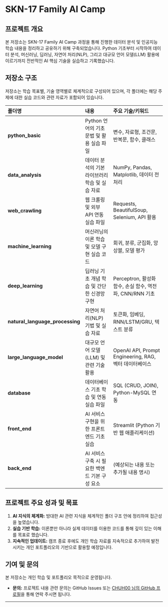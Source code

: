 # SKN-17 Family AI Camp

## 프로젝트 개요

본 저장소는 SKN-17 Family AI Camp 과정을 통해 진행한 데이터 분석 및 인공지능 학습 내용을 정리하고 공유하기 위해 구축되었습니다. Python 기초부터 시작하여 데이터 분석, 머신러닝, 딥러닝, 자연어 처리(NLP), 그리고 대규모 언어 모델(LLM) 활용에 이르기까지 전반적인 AI 핵심 기술을 실습하고 기록했습니다.

## 저장소 구조

저장소는 학습 목표별, 기술 영역별로 체계적으로 구성되어 있으며, 각 폴더에는 해당 주제에 대한 실습 코드와 관련 자료가 포함되어 있습니다.

| 폴더명 | 내용 | 주요 기술/키워드 |
| :--- | :--- | :--- |
| **python_basic** | Python 언어의 기초 문법 및 활용 실습 파일 | 변수, 자료형, 조건문, 반복문, 함수, 클래스 |
| **data_analysis** | 데이터 분석의 기본 라이브러리 학습 및 실습 자료 | NumPy, Pandas, Matplotlib, 데이터 전처리 |
| **web_crawling** | 웹 크롤링 및 외부 API 연동 실습 파일 | Requests, BeautifulSoup, Selenium, API 활용 |
| **machine_learning** | 머신러닝의 이론 학습 및 모델 구현 실습 코드 | 회귀, 분류, 군집화, 앙상블, 모델 평가 |
| **deep_learning** | 딥러닝 기초 개념 학습 및 간단한 신경망 구현 | Perceptron, 활성화 함수, 손실 함수, 역전파, CNN/RNN 기초 |
| **natural_language_processing** | 자연어 처리(NLP) 기법 및 실습 자료 | 토큰화, 임베딩, RNN/LSTM/GRU, 텍스트 분류 |
| **large_language_model** | 대규모 언어 모델(LLM) 및 관련 기술 활용 | OpenAI API, Prompt Engineering, RAG, 벡터 데이터베이스 |
| **database** | 데이터베이스 기초 학습 및 연동 실습 파일 | SQL (CRUD, JOIN), Python-MySQL 연동 |
| **front_end** | AI 서비스 구현을 위한 프론트엔드 기초 실습 | Streamlit (Python 기반 웹 애플리케이션) |
| **back_end** | AI 서비스 구축 시 필요한 백엔드 기본 구성 요소 | (예상되는 내용 또는 추가될 내용 명시) |

## 프로젝트 주요 성과 및 목표

1.  **AI 지식의 체계화:** 방대한 AI 관련 지식을 체계적인 폴더 구조 안에 정리하여 접근성을 높였습니다.
2.  **실습 기반 학습:** 이론뿐만 아니라 실제 데이터를 이용한 코드를 통해 깊이 있는 이해를 목표로 했습니다.
3.  **지속적인 업데이트:** 캠프 종료 후에도 개인 학습 자료를 지속적으로 추가하여 발전시키는 개인 포트폴리오의 기반으로 활용할 예정입니다.

## 기여 및 문의

본 저장소는 개인 학습 및 포트폴리오 목적으로 운영됩니다.

* **문의:** 프로젝트 내용 관련 문의는 GitHub Issues 또는 [CHUH00 님의 GitHub 프로필](https://github.com/CHUH00)을 통해 연락 주시면 됩니다.

---